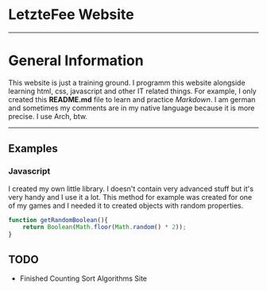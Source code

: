 # LetzteFee Website

---

# General Information

This website is just a training ground. I programm this website alongside learning html, css, javascript and other IT related things. For example, I only created this __README.md__ file to learn and practice _Markdown_. I am german and sometimes my comments are in my native language because it is more precise. I use Arch, btw.

---

## Examples

### Javascript

I created my own little library. I doesn't contain very advanced stuff but it's very handy and I use it a lot.
This method for example was created for one of my games and I needed it to created objects with random properties.

```javascript
function getRandomBoolean(){
    return Boolean(Math.floor(Math.random() * 2));
}
```

## TODO
* Finished Counting Sort Algorithms Site
